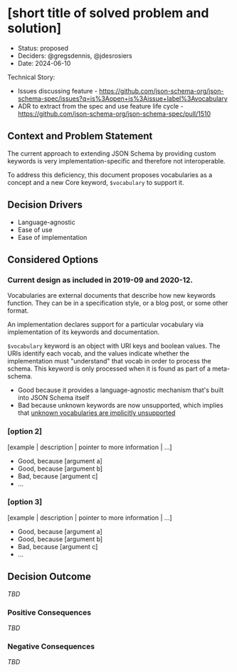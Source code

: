 # [short title of solved problem and solution]

* Status: proposed
* Deciders: @gregsdennis, @jdesrosiers
* Date: 2024-06-10

Technical Story:

- Issues discussing feature - https://github.com/json-schema-org/json-schema-spec/issues?q=is%3Aopen+is%3Aissue+label%3Avocabulary
- ADR to extract from the spec and use feature life cycle - https://github.com/json-schema-org/json-schema-spec/pull/1510

## Context and Problem Statement

The current approach to extending JSON Schema by providing custom keywords is
very implementation-specific and therefore not interoperable.

To address this deficiency, this document proposes vocabularies as a concept
and a new Core keyword, `$vocabulary` to support it.

## Decision Drivers <!-- optional -->

- Language-agnostic
- Ease of use
- Ease of implementation

## Considered Options

### Current design as included in 2019-09 and 2020-12.

Vocabularies are external documents that describe how new keywords function.
They can be in a specification style, or a blog post, or some other format.

An implementation declares support for a particular vocabulary via
implementation of its keywords and documentation.

`$vocabulary` keyword is an object with URI keys and boolean values. The URIs
identify each vocab, and the values indicate whether the implementation must
"understand" that vocab in order to process the schema. This keyword is only
processed when it is found as part of a meta-schema.

* Good because it provides a language-agnostic mechanism that's built into JSON
  Schema itself
* Bad because unknown keywords are now unsupported, which implies that
  [unknown vocabularies are implicitly unsupported](https://github.com/orgs/json-schema-org/discussions/342)

### [option 2]

[example | description | pointer to more information | …]

* Good, because [argument a]
* Good, because [argument b]
* Bad, because [argument c]
* … <!-- numbers of pros and cons can vary -->

### [option 3]

[example | description | pointer to more information | …]

* Good, because [argument a]
* Good, because [argument b]
* Bad, because [argument c]
* … <!-- numbers of pros and cons can vary -->

## Decision Outcome

_TBD_

### Positive Consequences <!-- optional -->

_TBD_

### Negative Consequences <!-- optional -->

_TBD_
